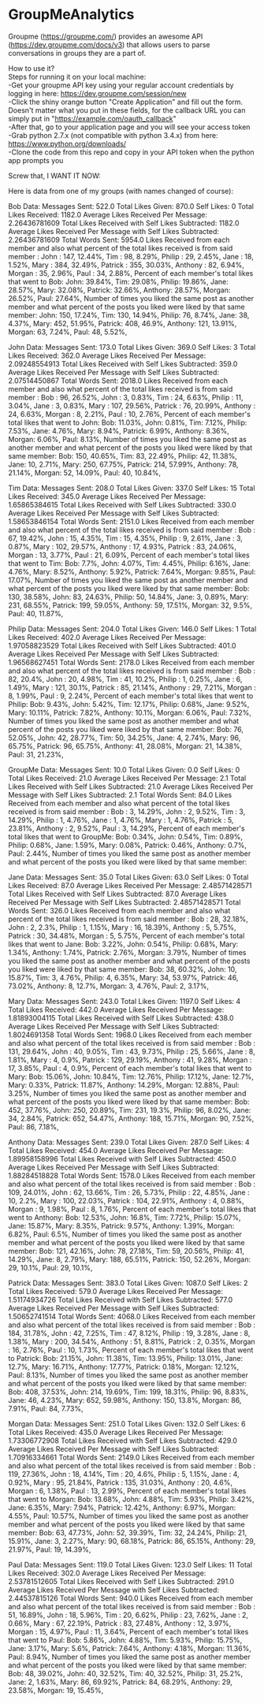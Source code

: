 GroupMeAnalytics
================

Groupme (https://groupme.com/) provides an awesome API (https://dev.groupme.com/docs/v3) that allows users to parse conversations in groups they are a part of.

How to use it?  
Steps for running it on your local machine:  
-Get your groupme API key using your regular account credentials by logging in here: https://dev.groupme.com/session/new  
-Click the shiny orange button "Create Application" and fill out the form. Doesn't matter what you put in these fields, for the callback URL you can simply put in "https://example.com/oauth_callback"  
-After that, go to your application page and you will see your access token  
-Grab python 2.7.x (not compatible with python 3.4.x) from here: https://www.python.org/downloads/  
-Clone the code from this repo and copy in your API token when the python app prompts you  
  
Screw that, I WANT IT NOW:



Here is data from one of my groups (with names changed of course):

Bob Data:
Messages Sent: 522.0
Total Likes Given: 870.0
Self Likes: 0
Total Likes Received: 1182.0
Average Likes Received Per Message: 2.26436781609
Total Likes Received with Self Likes Subtracted: 1182.0
Average Likes Received Per Message with Self Likes Subtracted: 2.26436781609
Total Words Sent: 5954.0
Likes Received from each member and also what percent of the total likes received is from said member :
John : 147, 12.44%, Tim : 98, 8.29%, Philip : 29, 2.45%, Jane : 18, 1.52%, Mary : 384, 32.49%, Patrick : 355, 30.03%, Anthony : 82, 6.94%, Morgan : 35, 2.96%, Paul : 34, 2.88%, 
Percent of each member's total likes that went to Bob: 
John: 39.84%, Tim: 29.08%, Philip: 19.86%, Jane: 28.57%, Mary: 32.08%, Patrick: 32.66%, Anthony: 28.57%, Morgan: 26.52%, Paul: 27.64%, 
Number of times you liked the same post as another member and what percent of the posts you liked were liked by that same member: 
John: 150, 17.24%, Tim: 130, 14.94%, Philip: 76, 8.74%, Jane: 38, 4.37%, Mary: 452, 51.95%, Patrick: 408, 46.9%, Anthony: 121, 13.91%, Morgan: 63, 7.24%, Paul: 48, 5.52%, 

John Data:
Messages Sent: 173.0
Total Likes Given: 369.0
Self Likes: 3
Total Likes Received: 362.0
Average Likes Received Per Message: 2.09248554913
Total Likes Received with Self Likes Subtracted: 359.0
Average Likes Received Per Message with Self Likes Subtracted: 2.07514450867
Total Words Sent: 2018.0
Likes Received from each member and also what percent of the total likes received is from said member :
Bob : 96, 26.52%, John : 3, 0.83%, Tim : 24, 6.63%, Philip : 11, 3.04%, Jane : 3, 0.83%, Mary : 107, 29.56%, Patrick : 76, 20.99%, Anthony : 24, 6.63%, Morgan : 8, 2.21%, Paul : 10, 2.76%, 
Percent of each member's total likes that went to John: 
Bob: 11.03%, John: 0.81%, Tim: 7.12%, Philip: 7.53%, Jane: 4.76%, Mary: 8.94%, Patrick: 6.99%, Anthony: 8.36%, Morgan: 6.06%, Paul: 8.13%, 
Number of times you liked the same post as another member and what percent of the posts you liked were liked by that same member: 
Bob: 150, 40.65%, Tim: 83, 22.49%, Philip: 42, 11.38%, Jane: 10, 2.71%, Mary: 250, 67.75%, Patrick: 214, 57.99%, Anthony: 78, 21.14%, Morgan: 52, 14.09%, Paul: 40, 10.84%, 

Tim Data:
Messages Sent: 208.0
Total Likes Given: 337.0
Self Likes: 15
Total Likes Received: 345.0
Average Likes Received Per Message: 1.65865384615
Total Likes Received with Self Likes Subtracted: 330.0
Average Likes Received Per Message with Self Likes Subtracted: 1.58653846154
Total Words Sent: 2151.0
Likes Received from each member and also what percent of the total likes received is from said member :
Bob : 67, 19.42%, John : 15, 4.35%, Tim : 15, 4.35%, Philip : 9, 2.61%, Jane : 3, 0.87%, Mary : 102, 29.57%, Anthony : 17, 4.93%, Patrick : 83, 24.06%, Morgan : 13, 3.77%, Paul : 21, 6.09%, 
Percent of each member's total likes that went to Tim: 
Bob: 7.7%, John: 4.07%, Tim: 4.45%, Philip: 6.16%, Jane: 4.76%, Mary: 8.52%, Anthony: 5.92%, Patrick: 7.64%, Morgan: 9.85%, Paul: 17.07%, 
Number of times you liked the same post as another member and what percent of the posts you liked were liked by that same member: 
Bob: 130, 38.58%, John: 83, 24.63%, Philip: 50, 14.84%, Jane: 3, 0.89%, Mary: 231, 68.55%, Patrick: 199, 59.05%, Anthony: 59, 17.51%, Morgan: 32, 9.5%, Paul: 40, 11.87%, 

Philip Data:
Messages Sent: 204.0
Total Likes Given: 146.0
Self Likes: 1
Total Likes Received: 402.0
Average Likes Received Per Message: 1.97058823529
Total Likes Received with Self Likes Subtracted: 401.0
Average Likes Received Per Message with Self Likes Subtracted: 1.96568627451
Total Words Sent: 2178.0
Likes Received from each member and also what percent of the total likes received is from said member :
Bob : 82, 20.4%, John : 20, 4.98%, Tim : 41, 10.2%, Philip : 1, 0.25%, Jane : 6, 1.49%, Mary : 121, 30.1%, Patrick : 85, 21.14%, Anthony : 29, 7.21%, Morgan : 8, 1.99%, Paul : 9, 2.24%, 
Percent of each member's total likes that went to Philip: 
Bob: 9.43%, John: 5.42%, Tim: 12.17%, Philip: 0.68%, Jane: 9.52%, Mary: 10.11%, Patrick: 7.82%, Anthony: 10.1%, Morgan: 6.06%, Paul: 7.32%, 
Number of times you liked the same post as another member and what percent of the posts you liked were liked by that same member: 
Bob: 76, 52.05%, John: 42, 28.77%, Tim: 50, 34.25%, Jane: 4, 2.74%, Mary: 96, 65.75%, Patrick: 96, 65.75%, Anthony: 41, 28.08%, Morgan: 21, 14.38%, Paul: 31, 21.23%, 

GroupMe Data:
Messages Sent: 10.0
Total Likes Given: 0.0
Self Likes: 0
Total Likes Received: 21.0
Average Likes Received Per Message: 2.1
Total Likes Received with Self Likes Subtracted: 21.0
Average Likes Received Per Message with Self Likes Subtracted: 2.1
Total Words Sent: 84.0
Likes Received from each member and also what percent of the total likes received is from said member :
Bob : 3, 14.29%, John : 2, 9.52%, Tim : 3, 14.29%, Philip : 1, 4.76%, Jane : 1, 4.76%, Mary : 1, 4.76%, Patrick : 5, 23.81%, Anthony : 2, 9.52%, Paul : 3, 14.29%, 
Percent of each member's total likes that went to GroupMe: 
Bob: 0.34%, John: 0.54%, Tim: 0.89%, Philip: 0.68%, Jane: 1.59%, Mary: 0.08%, Patrick: 0.46%, Anthony: 0.7%, Paul: 2.44%, 
Number of times you liked the same post as another member and what percent of the posts you liked were liked by that same member: 


Jane Data:
Messages Sent: 35.0
Total Likes Given: 63.0
Self Likes: 0
Total Likes Received: 87.0
Average Likes Received Per Message: 2.48571428571
Total Likes Received with Self Likes Subtracted: 87.0
Average Likes Received Per Message with Self Likes Subtracted: 2.48571428571
Total Words Sent: 326.0
Likes Received from each member and also what percent of the total likes received is from said member :
Bob : 28, 32.18%, John : 2, 2.3%, Philip : 1, 1.15%, Mary : 16, 18.39%, Anthony : 5, 5.75%, Patrick : 30, 34.48%, Morgan : 5, 5.75%, 
Percent of each member's total likes that went to Jane: 
Bob: 3.22%, John: 0.54%, Philip: 0.68%, Mary: 1.34%, Anthony: 1.74%, Patrick: 2.76%, Morgan: 3.79%, 
Number of times you liked the same post as another member and what percent of the posts you liked were liked by that same member: 
Bob: 38, 60.32%, John: 10, 15.87%, Tim: 3, 4.76%, Philip: 4, 6.35%, Mary: 34, 53.97%, Patrick: 46, 73.02%, Anthony: 8, 12.7%, Morgan: 3, 4.76%, Paul: 2, 3.17%, 

Mary Data:
Messages Sent: 243.0
Total Likes Given: 1197.0
Self Likes: 4
Total Likes Received: 442.0
Average Likes Received Per Message: 1.81893004115
Total Likes Received with Self Likes Subtracted: 438.0
Average Likes Received Per Message with Self Likes Subtracted: 1.8024691358
Total Words Sent: 1968.0
Likes Received from each member and also what percent of the total likes received is from said member :
Bob : 131, 29.64%, John : 40, 9.05%, Tim : 43, 9.73%, Philip : 25, 5.66%, Jane : 8, 1.81%, Mary : 4, 0.9%, Patrick : 129, 29.19%, Anthony : 41, 9.28%, Morgan : 17, 3.85%, Paul : 4, 0.9%, 
Percent of each member's total likes that went to Mary: 
Bob: 15.06%, John: 10.84%, Tim: 12.76%, Philip: 17.12%, Jane: 12.7%, Mary: 0.33%, Patrick: 11.87%, Anthony: 14.29%, Morgan: 12.88%, Paul: 3.25%, 
Number of times you liked the same post as another member and what percent of the posts you liked were liked by that same member: 
Bob: 452, 37.76%, John: 250, 20.89%, Tim: 231, 19.3%, Philip: 96, 8.02%, Jane: 34, 2.84%, Patrick: 652, 54.47%, Anthony: 188, 15.71%, Morgan: 90, 7.52%, Paul: 86, 7.18%, 

Anthony Data:
Messages Sent: 239.0
Total Likes Given: 287.0
Self Likes: 4
Total Likes Received: 454.0
Average Likes Received Per Message: 1.89958158996
Total Likes Received with Self Likes Subtracted: 450.0
Average Likes Received Per Message with Self Likes Subtracted: 1.88284518828
Total Words Sent: 1578.0
Likes Received from each member and also what percent of the total likes received is from said member :
Bob : 109, 24.01%, John : 62, 13.66%, Tim : 26, 5.73%, Philip : 22, 4.85%, Jane : 10, 2.2%, Mary : 100, 22.03%, Patrick : 104, 22.91%, Anthony : 4, 0.88%, Morgan : 9, 1.98%, Paul : 8, 1.76%, 
Percent of each member's total likes that went to Anthony: 
Bob: 12.53%, John: 16.8%, Tim: 7.72%, Philip: 15.07%, Jane: 15.87%, Mary: 8.35%, Patrick: 9.57%, Anthony: 1.39%, Morgan: 6.82%, Paul: 6.5%, 
Number of times you liked the same post as another member and what percent of the posts you liked were liked by that same member: 
Bob: 121, 42.16%, John: 78, 27.18%, Tim: 59, 20.56%, Philip: 41, 14.29%, Jane: 8, 2.79%, Mary: 188, 65.51%, Patrick: 150, 52.26%, Morgan: 29, 10.1%, Paul: 29, 10.1%, 

Patrick Data:
Messages Sent: 383.0
Total Likes Given: 1087.0
Self Likes: 2
Total Likes Received: 579.0
Average Likes Received Per Message: 1.51174934726
Total Likes Received with Self Likes Subtracted: 577.0
Average Likes Received Per Message with Self Likes Subtracted: 1.50652741514
Total Words Sent: 4068.0
Likes Received from each member and also what percent of the total likes received is from said member :
Bob : 184, 31.78%, John : 42, 7.25%, Tim : 47, 8.12%, Philip : 19, 3.28%, Jane : 8, 1.38%, Mary : 200, 34.54%, Anthony : 51, 8.81%, Patrick : 2, 0.35%, Morgan : 16, 2.76%, Paul : 10, 1.73%, 
Percent of each member's total likes that went to Patrick: 
Bob: 21.15%, John: 11.38%, Tim: 13.95%, Philip: 13.01%, Jane: 12.7%, Mary: 16.71%, Anthony: 17.77%, Patrick: 0.18%, Morgan: 12.12%, Paul: 8.13%, 
Number of times you liked the same post as another member and what percent of the posts you liked were liked by that same member: 
Bob: 408, 37.53%, John: 214, 19.69%, Tim: 199, 18.31%, Philip: 96, 8.83%, Jane: 46, 4.23%, Mary: 652, 59.98%, Anthony: 150, 13.8%, Morgan: 86, 7.91%, Paul: 84, 7.73%, 

Morgan Data:
Messages Sent: 251.0
Total Likes Given: 132.0
Self Likes: 6
Total Likes Received: 435.0
Average Likes Received Per Message: 1.73306772908
Total Likes Received with Self Likes Subtracted: 429.0
Average Likes Received Per Message with Self Likes Subtracted: 1.70916334661
Total Words Sent: 2149.0
Likes Received from each member and also what percent of the total likes received is from said member :
Bob : 119, 27.36%, John : 18, 4.14%, Tim : 20, 4.6%, Philip : 5, 1.15%, Jane : 4, 0.92%, Mary : 95, 21.84%, Patrick : 135, 31.03%, Anthony : 20, 4.6%, Morgan : 6, 1.38%, Paul : 13, 2.99%, 
Percent of each member's total likes that went to Morgan: 
Bob: 13.68%, John: 4.88%, Tim: 5.93%, Philip: 3.42%, Jane: 6.35%, Mary: 7.94%, Patrick: 12.42%, Anthony: 6.97%, Morgan: 4.55%, Paul: 10.57%, 
Number of times you liked the same post as another member and what percent of the posts you liked were liked by that same member: 
Bob: 63, 47.73%, John: 52, 39.39%, Tim: 32, 24.24%, Philip: 21, 15.91%, Jane: 3, 2.27%, Mary: 90, 68.18%, Patrick: 86, 65.15%, Anthony: 29, 21.97%, Paul: 19, 14.39%, 

Paul Data:
Messages Sent: 119.0
Total Likes Given: 123.0
Self Likes: 11
Total Likes Received: 302.0
Average Likes Received Per Message: 2.53781512605
Total Likes Received with Self Likes Subtracted: 291.0
Average Likes Received Per Message with Self Likes Subtracted: 2.44537815126
Total Words Sent: 940.0
Likes Received from each member and also what percent of the total likes received is from said member :
Bob : 51, 16.89%, John : 18, 5.96%, Tim : 20, 6.62%, Philip : 23, 7.62%, Jane : 2, 0.66%, Mary : 67, 22.19%, Patrick : 83, 27.48%, Anthony : 12, 3.97%, Morgan : 15, 4.97%, Paul : 11, 3.64%, 
Percent of each member's total likes that went to Paul: 
Bob: 5.86%, John: 4.88%, Tim: 5.93%, Philip: 15.75%, Jane: 3.17%, Mary: 5.6%, Patrick: 7.64%, Anthony: 4.18%, Morgan: 11.36%, Paul: 8.94%, 
Number of times you liked the same post as another member and what percent of the posts you liked were liked by that same member: 
Bob: 48, 39.02%, John: 40, 32.52%, Tim: 40, 32.52%, Philip: 31, 25.2%, Jane: 2, 1.63%, Mary: 86, 69.92%, Patrick: 84, 68.29%, Anthony: 29, 23.58%, Morgan: 19, 15.45%, 
